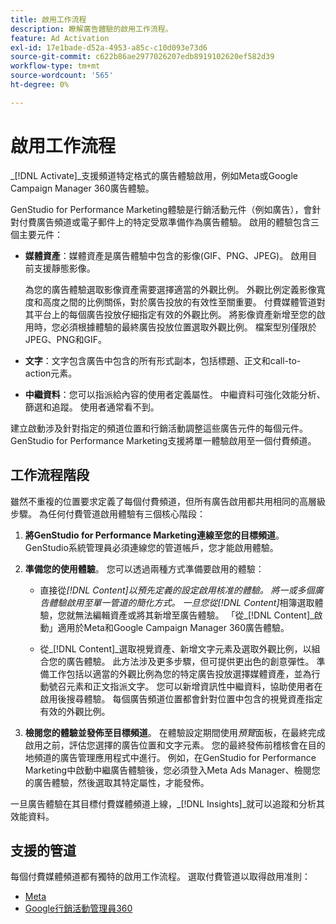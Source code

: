 ```yaml
---
title: 啟用工作流程
description: 瞭解廣告體驗的啟用工作流程。
feature: Ad Activation
exl-id: 17e1bade-d52a-4953-a85c-c10d093e73d6
source-git-commit: c622b86ae2977026207edb8919102620ef582d39
workflow-type: tm+mt
source-wordcount: '565'
ht-degree: 0%

---
```


# 啟用工作流程

_[!DNL Activate]_支援頻道特定格式的廣告體驗啟用，例如Meta或Google Campaign Manager 360廣告體驗。

GenStudio for Performance Marketing體驗是行銷活動元件（例如廣告），會針對付費廣告頻道或電子郵件上的特定受眾準備作為廣告體驗。 啟用的體驗包含三個主要元件：

* **媒體資產**：媒體資產是廣告體驗中包含的影像(GIF、PNG、JPEG)。 啟用目前支援靜態影像。

  為您的廣告體驗選取影像資產需要選擇適當的外觀比例。 外觀比例定義影像寬度和高度之間的比例關係，對於廣告投放的有效性至關重要。 付費媒體管道對其平台上的每個廣告投放仔細指定有效的外觀比例。 將影像資產新增至您的啟用時，您必須根據體驗的最終廣告投放位置選取外觀比例。 檔案型別僅限於JPEG、PNG和GIF。

* **文字**：文字包含廣告中包含的所有形式副本，包括標題、正文和call-to-action元素。

* **中繼資料**：您可以指派給內容的使用者定義屬性。 中繼資料可強化效能分析、篩選和追蹤。 使用者通常看不到。

建立啟動涉及針對指定的頻道位置和行銷活動調整這些廣告元件的每個元件。 GenStudio for Performance Marketing支援將單一體驗啟用至一個付費頻道。

## 工作流程階段

雖然不重複的位置要求定義了每個付費頻道，但所有廣告啟用都共用相同的高層級步驟。 為任何付費管道啟用體驗有三個核心階段：

1. **將GenStudio for Performance Marketing連線至您的目標頻道**。 GenStudio系統管理員必須連線您的管道帳戶，您才能啟用體驗。

1. **準備您的使用體驗**。 您可以透過兩種方式準備要啟用的體驗：

   * 直接從&#x200B;_[!DNL Content]_以預先定義的設定啟用核准的體驗。 將一或多個廣告體驗啟用至單一管道的簡化方式。 一旦您從_[!DNL Content]_&#x200B;相簿選取體驗，您就無法編輯資產或將其新增至廣告體驗。 「從&#x200B;_[!DNL Content]_啟動」適用於Meta和Google Campaign Manager 360廣告體驗。

   * 從&#x200B;_[!DNL Content]_選取視覺資產、新增文字元素及選取外觀比例，以組合您的廣告體驗。 此方法涉及更多步驟，但可提供更出色的創意彈性。 準備工作包括以適當的外觀比例為您的特定廣告投放選擇媒體資產，並為行動號召元素和正文指派文字。 您可以新增資訊性中繼資料，協助使用者在啟用後搜尋體驗。 每個廣告頻道位置都會針對位置中包含的視覺資產指定有效的外觀比例。

1. **檢閱您的體驗並發佈至目標頻道**。 在體驗設定期間使用&#x200B;_預覽_&#x200B;面板，在最終完成啟用之前，評估您選擇的廣告位置和文字元素。 您的最終發佈前稽核會在目的地頻道的廣告管理應用程式中進行。 例如，在GenStudio for Performance Marketing中啟動中繼廣告體驗後，您必須登入Meta Ads Manager、檢閱您的廣告體驗，然後選取其特定屬性，才能發佈。

一旦廣告體驗在其目標付費媒體頻道上線，_[!DNL Insights]_就可以追蹤和分析其效能資料。

## 支援的管道

每個付費媒體頻道都有獨特的啟用工作流程。 選取付費管道以取得啟用准則：

* [Meta](/help/user-guide/activation/activate-meta-ad.md)
* [Google行銷活動管理員360](/help/user-guide/activation/activate-cm360-ad.md)
